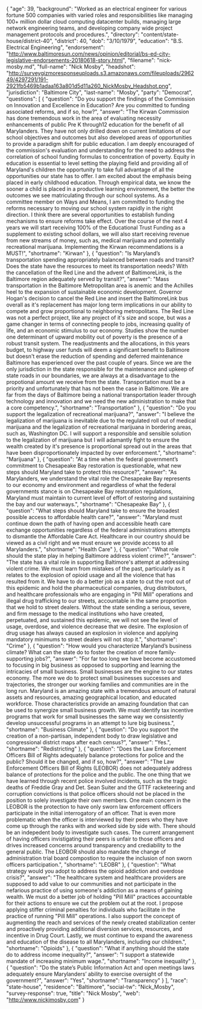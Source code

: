 {
  "age": 39,
  "background": "Worked as an electrical engineer for various fortune 500 companies with varied roles and responsibilities like managing 100+ million dollar cloud computing datacenter builds, managing large network engineering teams, and developing company wide project management protocols and procedures.",
  "directory": "content/state-house/district-40",
  "district": 40,
  "dob": "3/10/1979",
  "education": "B.S. Electrical Engineering",
  "endorsement": "http://www.baltimoresun.com/news/opinion/editorial/bs-ed-city-legislative-endorsements-20180618-story.html",
  "filename": "nick-mosby.md",
  "full-name": "Nick Mosby",
  "headshot": "http://surveygizmoresponseuploads.s3.amazonaws.com/fileuploads/296249/4297291/191-2921fb5469b1adaa163a801d5d11a260_NickMosby_Headshot.png",
  "jurisdiction": "Baltimore City",
  "last-name": "Mosby",
  "party": "Democrat",
  "questions": [
    {
      "question": "Do you support the findings of the Commission on Innovation and Excellence in Education? Are you committed to funding associated reforms, and if so, how?",
      "answer": "The Kirwan Commission has done tremendous work in the area of evaluating necessity enhancements of public Pre K through12 education for the benefit of all Marylanders. They have not only drilled down on current limitations of our school objectives and outcomes but also developed areas of opportunities to provide a paradigm shift for public education. I am deeply encouraged of the commission's evaluation and understanding for the need to address the correlation of school funding formulas to concentration of poverty. Equity in education is essential to level setting the playing field and providing all of Maryland's children the opportunity to take full advantage of all the opportunities our state has to offer. I am excited about the emphasis being placed in early childhood education. Through empirical data, we know the sooner a child is placed in a productive learning environment, the better the outcomes we see matriculating through our school systems.   As a committee member on Ways and Means, I am committed to funding the reforms necessary to moving our school system rapidly in the right direction. I think there are several opportunities to establish funding mechanisms to ensure reforms take effect.  Over the course of the next 4 years we will start receiving 100% of the Educational Trust Funding as a supplement to existing school dollars, we will also start receiving revenue from new streams of money, such as, medical marijuana and potentially recreational marijuana. Implementing the Kirwan recommendations is a  MUST!",
      "shortname": "Kirwan"
    },
    {
      "question": "Is Maryland’s transportation spending appropriately balanced between roads and transit? Does the state have the resources to meet its transportation needs? With the cancellation of the Red Line and the advent of BaltimoreLink, is the Baltimore region adequately served by transit?",
      "answer": "Mass transportation in the Baltimore Metropolitan area is anemic and the Achilles heel to the expansion of sustainable economic development. Governor Hogan's decision to cancel the Red Line and insert the BaltimoreLink bus overall  as it's replacement has major long term implications in our ability to compete and grow proportional to neighboring metropolitans. The Red Line was not a perfect project, like any project of it's size and scope, but was a game changer in terms of connecting people to jobs, increasing quality of life, and an economic stimulus to our economy. Studies show the number one determinant of upward mobility out of poverty is the presence of a robust transit system.  The readjustments and the allocations, in this years budget, to highway user funds will deem a significant benefit to Baltimore but doesn't erase the reduction of spending and deferred maintenance Baltimore has experienced  over the past couple of years. Since we are the only jurisdiction in the state responsible for the maintenance and upkeep of state roads in our boundaries, we are always at a disadvantage to the propotional amount we receive from the state.   Transportation must be a priority and unfortunately that has not been the case in Baltimore. We are far from the days of Baltimore being a national transportation leader through technology and innovation and we need the new administration to make that a core competency.",
      "shortname": "Transportation"
    },
    {
      "question": "Do you support the legalization of recreational marijuana?",
      "answer": "I believe the legalization of marijuana is inevitable due to the regulated roll out of medical marijuana and the legalization of recreational marijuana in bordering areas, such as, Washington DC. I will support a responsible and sensible solution to the legalization of marijuana but I will adamantly fight to ensure the wealth created by it's presence is proportional spread out in the areas that have been disproportionately impacted by over enforcement.",
      "shortname": "Marijuana"
    },
    {
      "question": "At a time when the federal government’s commitment to Chesapeake Bay restoration is questionable, what new steps should Maryland take to protect this resource?",
      "answer": "As Marylanders, we understand the vital role the Chesapeake Bay represents to our economy and environment and regardless of what the federal governments stance is on Chesapeake Bay restoration regulations, Maryland must maintain to current level of effort of restoring and sustaining the bay and our waterways.",
      "shortname": "Chesapeake Bay"
    },
    {
      "question": "What steps should Maryland take to ensure the broadest possible access to affordable health care?",
      "answer": "Maryland must continue down the path of having open and accessible heath care exchange opportunities regardless of the federal administrations attempts to dismantle the Affordable Care Act. Healthcare in our country should be viewed as a civil right and we must ensure we provide access to all Marylanders.",
      "shortname": "Health Care"
    },
    {
      "question": "What role should the state play in helping Baltimore address violent crime?",
      "answer": "The state has a vital role in supporting Baltimore's attempt at addressing violent crime. We must learn from mistakes of the past, particularly as it relates to the explosion of opioid usage and all the violence that has resulted from it. We have to do a better job as a state to cut the root out of this epidemic and hold the pharmaceutical companies, drug distributors, and healthcare professionals who are engaging in \"Pill Mill\" operations and illegal drug trafficking to our streets, accountable in the same proportion that we hold to street dealers. Without the state sending a serious, severe, and firm message to the medical institutions who have created, perpetuated, and sustained this epidemic, we will not see the level of usage, overdose, and violence decrease that we desire. The explosion of drug usage has always caused an explosion in violence and applying mandatory minimums to street dealers will not stop it.",
      "shortname": "Crime"
    },
    {
      "question": "How would you characterize Maryland’s business climate? What can the state do to foster the creation of more family-supporting jobs?",
      "answer": "For far too long we have become accustomed to focusing in big business as opposed to supporting and learning the intricacies of small business. Small businesses are the engine to our states economy. The more we do to protect small businesses successes and trajectories, the stronger our working families and communities are in the long run. Maryland is an amazing state with a tremendous amount of natural assets and resources, amazing geographical location, and educated workforce. Those characteristics provide an amazing foundation that can be used to synergize small business growth. We must identify tax incentive programs that work for small businesses the same way we consistently develop unsuccessful programs in an attempt to lure big business.",
      "shortname": "Business Climate"
    },
    {
      "question": "Do you support the creation of a non-partisan, independent body to draw legislative and congressional district maps after each census?",
      "answer": "Yes.",
      "shortname": "Redistricting"
    },
    {
      "question": "Does the Law Enforcement Officers Bill of Rights adequately balance protections for police and the public? Should it be changed, and if so, how?",
      "answer": "The Law Enforcement Officers Bill of Rights (LEOBOR) does not adequately address balance of protections for the police and the public. The one thing that we have learned through recent police involved incidents, such as the tragic deaths of Freddie Gray and Det. Sean Suiter and the GTTF racketeering and corruption convictions is that police officers should not be placed in the position to solely investigate their own members. One main concern in the LEOBOR is the protection to have only sworn law enforcement officers participate in the initial interrogatory of an officer. That is even more problematic when the officer is interviewed by their peers who they have come up through the ranks with and worked side by side with. There should be an indepedent body to investigate such cases. The current arrangement of having officers invistigating their peers is unfair to those officers and drives increased concerns around transparency and crediability to the general public. The LEOBOR should also mandate the change of administration trial board compostion to require the inclusion of non sworn officers participation.",
      "shortname": "LEOBR"
    },
    {
      "question": "What strategy would you adopt to address the opioid addiction and overdose crisis?",
      "answer": "The healthcare system and healthcare providers are supposed to add value to our communities and not participate in the nefarious practice of using someone's addiction as a means of gaining wealth. We must do a better job of holding \"Pill Mill\" practices accountable for their actions to ensure we cut the problem out at the root. I propose applying stiffer criminal penalties for individuals who facilitate in the practice of running \"Pill Mill\" operations.  I also support the concept of augmenting the reach and services of the newly created stabilization center and proactively providing additional diversion services, resources, and incentive in Drug Court. Lastly, we must continue to expand the awareness and education of the disease to all Marylanders, including our children.",
      "shortname": "Opioids"
    },
    {
      "question": "What if anything should the state do to address income inequality?",
      "answer": "I support a statewide mandate of increasing minimum wage.",
      "shortname": "Income inequality"
    },
    {
      "question": "Do the state’s Public Information Act and open meetings laws adequately ensure Marylanders’ ability to exercise oversight of the government?",
      "answer": "Yes",
      "shortname": "Transparency"
    }
  ],
  "race": "state-house",
  "residence": "Baltimore",
  "social-tw": "Nick_Mosby",
  "survey-response": true,
  "title": "Nick Mosby",
  "web": "http://www.nickjmosby.com"
}
